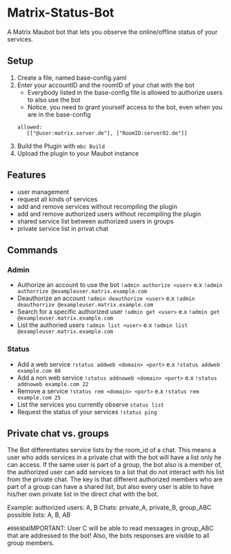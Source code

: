 # Matrix-Status-Bot
A Matrix Maubot bot that lets you observe the online/offline status of your services.

## Setup
1. Create a file, named base-config.yaml
2. Enter your accountID and the roomID of your chat with the bot
   * Everybody listed in the base-config file is allowed to authorize users to also use the bot
   * Notice. you need to grant yourself access to the bot, even when you are in the base-config
   <pre><code>allowed:
      [["@user:matrix.server.de"], ["RoomID:server02.de"]]
   </code></pre>
3. Build the Plugin with `mbc Build`
4. Upload the plugin to your Maubot instance

## Features
* user management
* request all kinds of services
* add and remove services without recompiling the plugin
* add and remove authorized users without recompiling the plugin
* shared service list between authorized users in groups
* private service list in privat chat

## Commands
### Admin
* Authorize an account to use the bot `!admin authorize <user>` e.x `!admin authorrize @exampleuser.matrix.example.com`
* Deauthorize an account `!admin deauthorize <user>` e.x `!admin deauthorrize @exampleuser.matrix.example.com`
* Search for a specific authorized user `!admin get <user>` e.x `!admin get @exampleuser.matrix.example.com`
* List the authoried users `!admin list <user>` e.x `!admin list @exampleuser.matrix.example.com`

### Status
* Add a web service `!status addweb <domain> <port>` e.x `!status addweb example.com 80`
* Add a non web service `!status addnoweb <domain> <port>` e.x `!status addnoweb example.com 22`
* Remove a service `!status rem <domain> <port>` e.x `!status rem example.com 25`
* List the services you currently observe `status list`
* Request the status of your services `!status ping`

## Private chat vs. groups
The Bot differentiates service lists by the room_id of a chat. This means a user who adds services in a private chat with the bot will have a list only he can access. If the same user is part of a group, the bot also is a member of, the authorized user can add services to a list that do not interact with his list from the private chat.
The key is that different authorized members who are part of a group can have a shared list, but also every user is able to have his/her own private list in the direct chat with the bot.

Example:
authorized users: A, B
Chats: private_A, private_B, group_ABC
possible lists: A, B, AB

`#0969DA`IMPORTANT: User C will be able to read messages in group_ABC that are addressed to the bot! Also, the bots responses are visible to all group members.